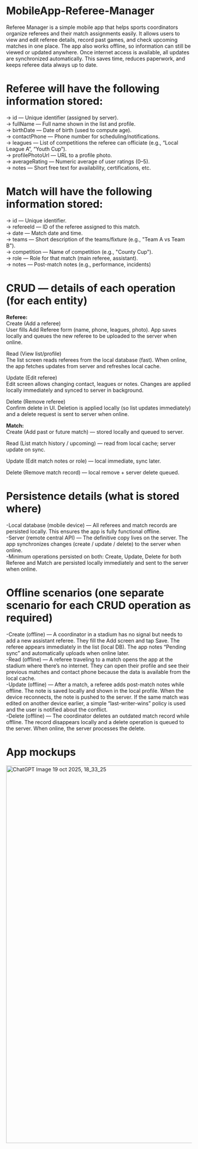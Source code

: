 # MobileApp-Referee-Manager
Referee Manager is a simple mobile app that helps sports coordinators organize referees and their match assignments easily. It allows users to view and edit referee details, record past games, and check upcoming matches in one place. The app also works offline, so information can still be viewed or updated anywhere. Once internet access is available, all updates are synchronized automatically. This saves time, reduces paperwork, and keeps referee data always up to date.  
# Referee will have the following information stored:  
-> id — Unique identifier (assigned by server).  
-> fullName — Full name shown in the list and profile.  
-> birthDate — Date of birth (used to compute age).  
-> contactPhone — Phone number for scheduling/notifications.  
-> leagues — List of competitions the referee can officiate (e.g., “Local League A”, “Youth Cup”).  
-> profilePhotoUrl — URL to a profile photo.  
-> averageRating — Numeric average of user ratings (0–5).  
-> notes — Short free text for availability, certifications, etc.

# Match will have the following information stored:  
-> id — Unique identifier.  
-> refereeId — ID of the referee assigned to this match.  
-> date — Match date and time.  
-> teams — Short description of the teams/fixture (e.g., "Team A vs Team B").  
-> competition — Name of competition (e.g., "County Cup").  
-> role — Role for that match (main referee, assistant).  
-> notes — Post-match notes (e.g., performance, incidents)  

# CRUD — details of each operation (for each entity)  
  
**Referee:**  
Create (Add a referee)    
User fills Add Referee form (name, phone, leagues, photo). App saves locally and queues the new referee to be uploaded to the server when online.

Read (View list/profile)  
The list screen reads referees from the local database (fast). When online, the app fetches updates from server and refreshes local cache.

Update (Edit referee)  
Edit screen allows changing contact, leagues or notes. Changes are applied locally immediately and synced to server in background.

Delete (Remove referee)  
Confirm delete in UI. Deletion is applied locally (so list updates immediately) and a delete request is sent to server when online.

**Match:**  
Create (Add past or future match) — stored locally and queued to server.

Read (List match history / upcoming) — read from local cache; server update on sync.

Update (Edit match notes or role) — local immediate, sync later.

Delete (Remove match record) — local remove + server delete queued.

# Persistence details (what is stored where)

-Local database (mobile device) — All referees and match records are persisted locally. This ensures the app is fully functional offline.  
-Server (remote central API) — The definitive copy lives on the server. The app synchronizes changes (create / update / delete) to the server when online.  
-Minimum operations persisted on both: Create, Update, Delete for both Referee and Match are persisted locally immediately and sent to the server when online.

# Offline scenarios (one separate scenario for each CRUD operation as required)

-Create (offline) — A coordinator in a stadium has no signal but needs to add a new assistant referee. They fill the Add screen and tap Save. The referee appears immediately in the list (local DB). The app notes “Pending sync” and automatically uploads when online later.  
-Read (offline) — A referee traveling to a match opens the app at the stadium where there’s no internet. They can open their profile and see their previous matches and contact phone because the data is available from the local cache.  
-Update (offline) — After a match, a referee adds post-match notes while offline. The note is saved locally and shown in the local profile. When the device reconnects, the note is pushed to the server. If the same match was edited on another device earlier, a simple “last-writer-wins” policy is used and the user is notified about the conflict.  
-Delete (offline) — The coordinator deletes an outdated match record while offline. The record disappears locally and a delete operation is queued to the server. When online, the server processes the delete.

# App mockups  
<img width="1024" height="1024" alt="ChatGPT Image 19 oct  2025, 18_33_25" src="https://github.com/user-attachments/assets/bcd9082c-a4e5-4ad9-aeee-d9ebe1254b66" />

